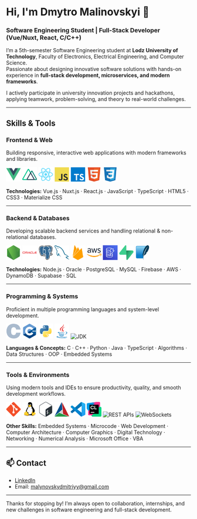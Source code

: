 # Hi, I'm Dmytro Malinovskyi 👋

### Software Engineering Student | Full-Stack Developer (Vue/Nuxt, React, C/C++)

I’m a 5th-semester Software Engineering student at **Lodz University of Technology**, Faculty of Electronics, Electrical Engineering, and Computer Science.  
Passionate about designing innovative software solutions with hands-on experience in **full-stack development, microservices, and modern frameworks**.  

I actively participate in university innovation projects and hackathons, applying teamwork, problem-solving, and theory to real-world challenges.

---

## Skills & Tools

### Frontend & Web
Building responsive, interactive web applications with modern frameworks and libraries.  

<p>
  <img src="https://raw.githubusercontent.com/devicons/devicon/master/icons/vuejs/vuejs-original.svg" alt="Vue.js" width="40"/>
  <img src="https://raw.githubusercontent.com/devicons/devicon/master/icons/nuxtjs/nuxtjs-original.svg" alt="Nuxt.js" width="40"/>
  <img src="https://raw.githubusercontent.com/devicons/devicon/master/icons/react/react-original.svg" alt="React.js" width="40"/>
  <img src="https://raw.githubusercontent.com/devicons/devicon/master/icons/javascript/javascript-original.svg" alt="JavaScript" width="40"/>
  <img src="https://raw.githubusercontent.com/devicons/devicon/master/icons/typescript/typescript-original.svg" alt="TypeScript" width="40"/>
  <img src="https://raw.githubusercontent.com/devicons/devicon/master/icons/html5/html5-original.svg" alt="HTML5" width="40"/>
  <img src="https://raw.githubusercontent.com/devicons/devicon/master/icons/css3/css3-original.svg" alt="CSS3" width="40"/>
</p>

**Technologies:** Vue.js · Nuxt.js · React.js · JavaScript · TypeScript · HTML5 · CSS3 · Materialize CSS  

---

### Backend & Databases
Developing scalable backend services and handling relational & non-relational databases.  

<p>
  <img src="https://raw.githubusercontent.com/devicons/devicon/master/icons/nodejs/nodejs-original.svg" alt="Node.js" width="40"/>
  <img src="https://raw.githubusercontent.com/devicons/devicon/master/icons/oracle/oracle-original.svg" alt="Oracle" width="40"/>
  <img src="https://raw.githubusercontent.com/devicons/devicon/master/icons/postgresql/postgresql-original.svg" alt="PostgreSQL" width="40"/>
  <img src="https://raw.githubusercontent.com/devicons/devicon/master/icons/mysql/mysql-original.svg" alt="MySQL" width="40"/>
  <img src="https://raw.githubusercontent.com/devicons/devicon/master/icons/firebase/firebase-plain.svg" alt="Firebase" width="40"/>
  <img src="https://raw.githubusercontent.com/devicons/devicon/master/icons/amazonwebservices/amazonwebservices-original.svg" alt="AWS" width="40"/>
  <img src="https://raw.githubusercontent.com/devicons/devicon/master/icons/dynamodb/dynamodb-original.svg" alt="DynamoDB" width="40"/>
  <img src="https://raw.githubusercontent.com/devicons/devicon/master/icons/supabase/supabase-original.svg" alt="Supabase" width="40"/>
  <img src="https://raw.githubusercontent.com/devicons/devicon/master/icons/sqlite/sqlite-original.svg" alt="SQL" width="40"/>
</p>

**Technologies:** Node.js · Oracle · PostgreSQL · MySQL · Firebase · AWS · DynamoDB · Supabase · SQL  

---

### Programming & Systems
Proficient in multiple programming languages and system-level development.  

<p>
  <img src="https://raw.githubusercontent.com/devicons/devicon/master/icons/c/c-original.svg" alt="C" width="40"/>
  <img src="https://raw.githubusercontent.com/devicons/devicon/master/icons/cplusplus/cplusplus-original.svg" alt="C++" width="40"/>
  <img src="https://raw.githubusercontent.com/devicons/devicon/master/icons/python/python-original.svg" alt="Python" width="40"/>
  <img src="https://raw.githubusercontent.com/devicons/devicon/master/icons/java/java-original.svg" alt="Java" width="40"/>
  <img src="https://raw.githubusercontent.com/devicons/devicon/master/icons/jdk/jdk-original.svg" alt="JDK" width="40"/>
</p>

**Languages & Concepts:** C · C++ · Python · Java · TypeScript · Algorithms · Data Structures · OOP · Embedded Systems  

---

### Tools & Environments
Using modern tools and IDEs to ensure productivity, quality, and smooth development workflows.  

<p>
  <img src="https://raw.githubusercontent.com/devicons/devicon/master/icons/git/git-original.svg" alt="Git" width="40"/>
  <img src="https://raw.githubusercontent.com/devicons/devicon/master/icons/linux/linux-original.svg" alt="Linux" width="40"/>
  <img src="https://raw.githubusercontent.com/devicons/devicon/master/icons/bash/bash-original.svg" alt="Bash" width="40"/>
  <img src="https://raw.githubusercontent.com/devicons/devicon/master/icons/cmake/cmake-original.svg" alt="CMake" width="40"/>
  <img src="https://raw.githubusercontent.com/devicons/devicon/master/icons/vscode/vscode-original.svg" alt="VS Code" width="40"/>
  <img src="https://raw.githubusercontent.com/devicons/devicon/master/icons/clion/clion-original.svg" alt="CLion" width="40"/>
  <img src="https://raw.githubusercontent.com/devicons/devicon/master/icons/restapi/restapi-original.svg" alt="REST APIs" width="40"/>
  <img src="https://raw.githubusercontent.com/devicons/devicon/master/icons/websocket/websocket-original.svg" alt="WebSockets" width="40"/>
</p>

**Other Skills:** Embedded Systems · Microcode · Web Development · Computer Architecture · Computer Graphics · Digital Technology · Networking · Numerical Analysis · Microsoft Office · VBA  

---

## 📫 Contact

- [LinkedIn](https://www.linkedin.com/in/dmytro-malinovskyi-85914529b/)  
- Email: malynovskydmitriyy@gmail.com  

---

Thanks for stopping by! I’m always open to collaboration, internships, and new challenges in software engineering and full-stack development.
